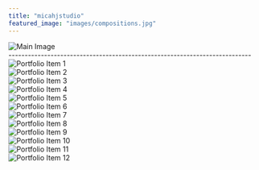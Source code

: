 ```yaml
---
title: "micahjstudio"
featured_image: "images/compositions.jpg"
---
```


<div class="main-image">
  <img
    src="/images/compositions.jpeg"
    alt="Main Image"
    style="max-width: 600px"
  />
</div>

<div class="portfolio">
  <div class="index-title">---------------------------------------------------------------------------</div>
  <div class="portfolio-grid">
    <div class="portfolio-item">
      <img src="/images/ipad1.jpeg" alt="Portfolio Item 1" />
    </div>
    <div class="portfolio-item">
      <img src="/images/model5.jpeg" alt="Portfolio Item 2" />
    </div>
    <div class="portfolio-item">
      <img src="/images/model6.jpeg" alt="Portfolio Item 3" />
    </div>
    <div class="portfolio-item">
      <img src="/images/ipad3.jpeg" alt="Portfolio Item 4" />
    </div>
    <div class="portfolio-item">
      <img src="/images/3d1.png" alt="Portfolio Item 5" />
    </div>
    <div class="portfolio-item">
      <img src="/images/model7.jpeg" alt="Portfolio Item 6" />
    </div>
    <div class="portfolio-item">
      <img src="/images/ipad2.jpeg" alt="Portfolio Item 7" />
    </div>
    <div class="portfolio-item">
      <img src="/images/model2.jpeg" alt="Portfolio Item 8" />
    </div>
    <div class="portfolio-item">
      <img src="/images/3d3.png" alt="Portfolio Item 9" />
    </div>
    <div class="portfolio-item">
      <img src="/images/3d2.png" alt="Portfolio Item 10" />
    </div>
    <div class="portfolio-item">
      <img src="/images/ipad5.jpeg" alt="Portfolio Item 11" />
    </div>
    <div class="portfolio-item">
      <img src="/images/model1.jpeg" alt="Portfolio Item 12" />
    </div>
  </div>
</div>

<script src="/js/portfolio.js"></script>